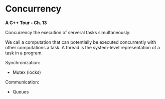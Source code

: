 # Concurrency

**A C++ Tour - Ch. 13**

Concurrency the execution of serveral tasks simultaneously.

We call a computation that can potentially be executed concurrently with other
computations a task. A thread is the system-level representation of a task in a
program.

Synchronization:

- Mutex (locks)

Communication:

- Queues
